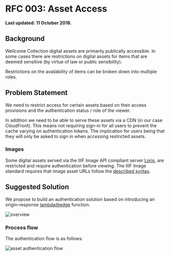 # RFC 003: Asset Access

**Last updated: 11 October 2018.**

## Background

Wellcome Collection digital assets are primarily publically accessible. In some cases there are restrictions on digital assets for items that are deemed sensitive (by virtue of law or public sensibility).

Restrictions on the availability of items can be broken down into multiple roles.

## Problem Statement

We need to restrict access for certain assets based on their access provisions and the authentication status / role of the viewer.

In addition we need to be able to serve these assets via a CDN (in our case CloudFront). This means not requiring sign-in for all users to prevent the cache varying on authentication tokens. The implication for users being that they will only be asked to sign in when accessing restricted assets.

### Images

Some digital assets served via the IIIF Image API compliant server [Loris](https://github.com/loris-imageserver/loris), are restricted and require authentication before viewing. The IIIF Image standard requires that image asset URLs follow the [described syntax](http://iiif.io/api/image/2.1/#canonical-uri-syntax).

## Suggested Solution

We propose to build an authentication solution based on introducing an origin-response [lambda@edge](https://docs.aws.amazon.com/lambda/latest/dg/lambda-edge.html) function.

![overview](overview.png)

### Process flow

The authentication flow is as follows:

![asset authentication flow](asset_auth_flow.png)